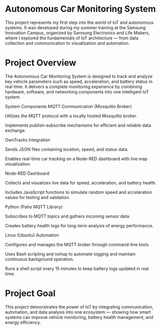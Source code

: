 # Autonomous Car Monitoring System

This project represents my first step into the world of IoT and autonomous systems.
It was developed during my summer training at the Samsung Innovation Campus, organized by Samsung Electronics and Life Makers, where I explored the fundamentals of IoT architecture — from data collection and communication to visualization and automation.

# Project Overview

The Autonomous Car Monitoring System is designed to track and analyze key vehicle parameters such as speed, acceleration, and battery status in real time.
It delivers a complete monitoring experience by combining hardware, software, and networking components into one intelligent IoT system.

System Components
MQTT Communication (Mosquitto Broker)

Utilizes the MQTT protocol with a locally hosted Mosquitto broker.

Implements publish–subscribe mechanisms for efficient and reliable data exchange.

OwnTracks Integration

Sends JSON files containing location, speed, and status data.

Enables real-time car tracking on a Node-RED dashboard with live map visualization.

Node-RED Dashboard

Collects and visualizes live data for speed, acceleration, and battery health.

Includes JavaScript functions to simulate random speed and acceleration values for testing and validation.

Python (Paho MQTT Library)

Subscribes to MQTT topics and gathers incoming sensor data.

Creates battery health logs for long-term analysis of energy performance.

Linux (Ubuntu) Automation

Configures and manages the MQTT broker through command-line tools.

Uses Bash scripting and nohup to automate logging and maintain continuous background operation.

Runs a shell script every 15 minutes to keep battery logs updated in real time.

# Project Goal

This project demonstrates the power of IoT by integrating communication, automation, and data analysis into one ecosystem — showing how smart systems can improve vehicle monitoring, battery health management, and energy efficiency.
